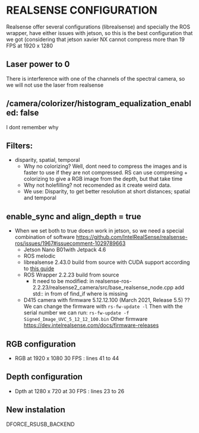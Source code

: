 # REALSENSE CONFIGURATION

Realsense offer several configurations (librealsense) and specially the ROS wrapper, have either issues with jetson, so this is the best configuration that we got (considering that jetson xavier NX cannot compress more than 19 FPS at 1920 x 1280

## Laser power to 0
There is interference with one of the channels of the spectral camera, so we will not use the laser from realsense

## /camera/colorizer/histogram_equalization_enabled: false
I dont remember why 

## Filters:
- disparity, spatial, temporal
	- Why no colorizing? Well, dont need to compress the images and is faster to use if they are not compressed. RS can use compresing + colorizing to give a RGB image from the depth, but that take time
	- Why not holefilling? not recomended as it create weird data.
	- We use: Disparity, to get better resolution at short distances; spatial and  temporal

## enable_sync and align_depth = true
- When we set both to true doesn work in jetson, so we need a special combination of software
	https://github.com/IntelRealSense/realsense-ros/issues/1967#issuecomment-1029789663
	- Jetson Nano B01with Jetpack 4.6
	- ROS melodic
	- librealsense 2.43.0 build from source with CUDA support according to [this guide](https://github.com/IntelRealSense/librealsense/issues/6964#issuecomment-707501049)
	- ROS Wrapper 2.2.23 build from source
		- It need to be modified: in realsense-ros-2.2.23/realsense2_camera/src/base_realsense_node.cpp add std:: in from of find_if where is missing
	- D415 camera with firmware 5.12.12.100 (March 2021, Release 5.5) ??
		We can change the firmware with ```rs-fw-update -l```
		Then with the serial number we can run: ```rs-fw-update -f Signed_Image_UVC_5_12_12_100.bin```
		Other firmware https://dev.intelrealsense.com/docs/firmware-releases


## RGB configuration
- RGB at 1920 x 1080 30 FPS : lines 41 to 44

## Depth configuration
- Dpth at 1280 x 720 at 30 FPS : lines 23 to 26



## New instalation
DFORCE_RSUSB_BACKEND
